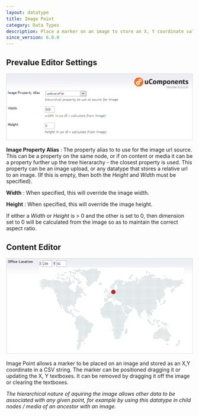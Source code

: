 ```yaml
---
layout: datatype
title: Image Point
category: Data Types
description: Place a marker on an image to store an X, Y coordinate value.
since_version: 6.0.0
---
```


## Prevalue Editor Settings

![Prevalue Editor](PreValueEditor.png)

**Image Property Alias** :  The property alias to to use for the image url source. This can be a property on the same node, or if on content or media it can be a property further up the tree hierarachy - the closest property is used. This property can be an image upload, or any datatype that stores a relative url to an image. (If this is empty, then both the _Height_ and _Width_ must be specified).

**Width** : When specified, this will override the image width.

**Height** : When specified, this will override the image height.

If either a _Width_ or _Height_ is > 0 and the other is set to 0, then dimension set to 0 will be calculated from the image so as to maintain the correct aspect ratio.
  
## Content Editor

![Content Editor](DataEditor.png)

Image Point allows a marker to be placed on an image and stored as an X,Y coordinate in a CSV string. The marker can be positioned dragging it or updating the X, Y textboxes. It can be removed by dragging it off the image or clearing the textboxes.

_The hierarchical nature of aquiring the image allows other data to be associated with any given point, for example by using this datatype in child nodes / media of an ancestor with an image._

